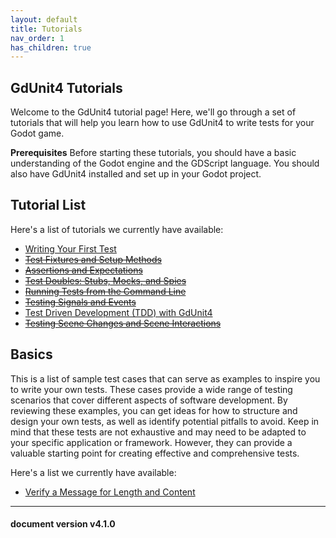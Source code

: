 ```yaml
---
layout: default
title: Tutorials
nav_order: 1
has_children: true
---
```


## GdUnit4 Tutorials
Welcome to the GdUnit4 tutorial page! Here, we'll go through a set of tutorials that will help you learn how to use GdUnit4 to write tests for your Godot game.



**Prerequisites**
Before starting these tutorials, you should have a basic understanding of the Godot engine and the GDScript language. You should also have GdUnit4 installed and set up in your Godot project.



## Tutorial List
Here's a list of tutorials we currently have available:<br>
* [Writing Your First Test](/gdUnit4/first_steps/firstTest/#create-your-first-test)<br>
* [~~Test Fixtures and Setup Methods~~]()<br>
* [~~Assertions and Expectations~~]()<br>
* [~~Test Doubles: Stubs, Mocks, and Spies~~]()<br>
* [~~Running Tests from the Command Line~~]()<br>
* [~~Testing Signals and Events~~]()<br>
* [Test Driven Development (TDD) with GdUnit4](/gdUnit4/tutorials/tdd/#test-driven-development-tdd-with-gdunit4)<br>
* [~~Testing Scene Changes and Scene Interactions~~]()<br>


## Basics
This is a list of sample test cases that can serve as examples to inspire you to write your own tests. These cases provide a wide range of testing scenarios that cover different aspects of software development. By reviewing these examples, you can get ideas for how to structure and design your own tests, as well as identify potential pitfalls to avoid. Keep in mind that these tests are not exhaustive and may need to be adapted to your specific application or framework. However, they can provide a valuable starting point for creating effective and comprehensive tests.

Here's a list we currently have available:<br>
* [Verify a Message for Length and Content](/gdUnit4/tutorials/tutorial_basics/#verify-a-message-for-length-and-content)<br>

---
<h4> document version v4.1.0 </h4>